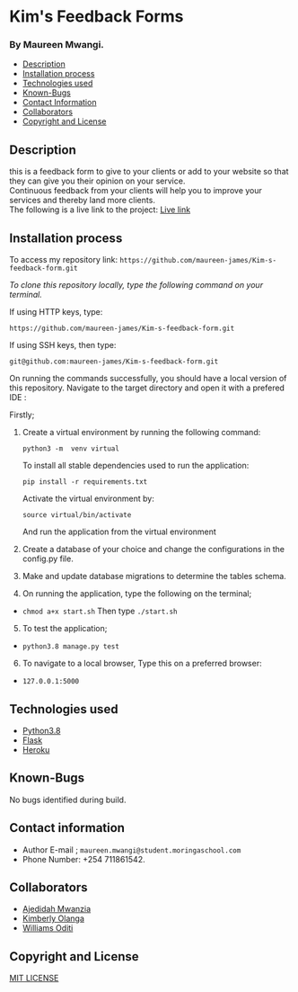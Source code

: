 # Kim's Feedback Forms
### By Maureen Mwangi. 
+ [Description](#Description)
+ [Installation process](#installation-process)
+ [Technologies used](#technologies-used)
+ [Known-Bugs](#known-bugs)
+ [Contact Information](#contact-information)
+ [Collaborators](#collaborators)
+ [Copyright and License](#copyright-and-license-information) 

## Description
this is a feedback form to give to your clients or add to your website so that they can give you their opinion on your service.<br>
Continuous feedback from your clients will help you to improve your services and thereby land more clients.<br>
The following is a live link to the project:
[Live link](https://kim-feedback.herokuapp.com/)
## Installation process
To access my repository link:
`https://github.com/maureen-james/Kim-s-feedback-form.git`

*To clone this repository locally, type the following command on your terminal.*

If using HTTP keys, type:

`https://github.com/maureen-james/Kim-s-feedback-form.git`


If using SSH keys, then type:

`git@github.com:maureen-james/Kim-s-feedback-form.git`

On running the commands successfully, you should have a local version of this repository.
Navigate to the target directory and open it with a prefered IDE :

Firstly;
1. Create a virtual environment by running the following command:

    `python3 -m  venv virtual`

    To install all stable dependencies used to run the application:

    `pip install -r requirements.txt`

    Activate the virtual environment by:

    `source virtual/bin/activate`

    And run the application from the virtual environment
    
2. Create a database of your choice and change the configurations in the config.py file.
3. Make and update database migrations to determine the tables schema.

4. On running the application, type the following on the terminal;
+ `chmod a+x start.sh`
Then type
`./start.sh`
5. To test the application;
+ `python3.8 manage.py test`

6. To navigate to a local browser, Type this on a preferred browser:
+ `127.0.0.1:5000`

## Technologies used
* [Python3.8](https://www.python.org/)
* [Flask](http://flask.pocoo.org/)
* [Heroku](https://heroku.com)
## Known-Bugs
No bugs identified during build.
## Contact information
+ Author E-mail ; `maureen.mwangi@student.moringaschool.com`
+ Phone Number: +254 711861542.
## Collaborators
+ [Ajedidah Mwanzia](https://github.com/AjedidahMwanzia)
+ [Kimberly Olanga](https://github.com/kim-olanga)
+ [Williams Oditi](https://github.com/Williamsoditi)
## Copyright and License
[MIT LICENSE](https://github.com/maureen-james/Kim-s-feedback-form/blob/main/LICENSE)

